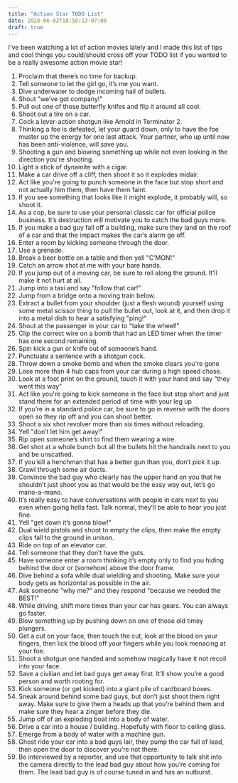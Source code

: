 ```yaml
---
title: "Action Star TODO List"
date: 2020-06-02T18:58:13-07:00
draft: true
---
```

I've been watching a lot of action movies lately and I made this list of tips and cool things you could/should cross off your TODO list if you wanted to be a really awesome action movie star! 

1. Proclaim that there’s no time for backup.
1. Tell someone to let the girl go, it’s me you want.
1. Dive underwater to dodge incoming hail of bullets. 
1. Shout "we’ve got company!"
1. Pull out one of those butterfly knifes and flip it around all cool.
1. Shoot out a tire on a car.
1. Cock a lever-action shotgun like Arnold in Terminator 2.
1. Thinking a foe is defeated, let your guard down, only to have the foe muster up the energy for one last attack. Your partner, who up until now has been anti-violence, will save you.
1. Shooting a gun and blowing something up while not even looking in the direction you're shooting.
1. Light a stick of dynamite with a cigar.
1. Make a car drive off a cliff, then shoot it so it explodes midair. 
1. Act like you're going to punch someone in the face but stop short and not actually him them, then have them faint.
1. If you see something that looks like it might explode, it probably will, so shoot it.
1. As a cop, be sure to use your personal classic car for official police business. It’s destruction will motivate you to catch the bad guys more. 
1. If you make a bad guy fall off a building, make sure they land on the roof of a car and that the impact makes the car’s alarm go off. 
1. Enter a room by kicking someone through the door.
1. Use a grenade.
1. Break a beer bottle on a table and then yell "C’MON!"
1. Catch an arrow shot at me with your bare hands.
1. If you jump out of a moving car, be sure to roll along the ground. It’ll make it not hurt at all. 
1. Jump into a taxi and say "follow that car!"
1. Jump from a bridge onto a moving train below.
1. Extract a bullet from your shoulder (just a flesh wound) yourself using some metal scissor thing to pull the bullet out, look at it, and then drop it into a metal dish to hear a satisfying "ping!"
1. Shout at the passenger in your car to "take the wheel!"
1. Clip the correct wire on a bomb that had an LED timer when the timer has one second remaining.
1. Spin kick a gun or knife out of someone’s hand. 
1. Punctuate a sentence with a shotgun cock.
1. Throw down a smoke bomb and when the smoke clears you're gone
1. Lose more than 4 hub caps from your car during a high speed chase. 
1. Look at a foot print on the ground, touch it with your hand and say "they went this way"
1. Act like you're going to kick someone in the face but stop short and just stand there for an extended period of time with your leg up
1. If you’re in a standard police car, be sure to go in reverse with the doors open so they rip off and you can shoot better. 
1. Shoot a six shot revolver more than six times without reloading. 
1. Yell "don’t let him get away!"
1. Rip open someone’s shirt to find them wearing a wire.
1. Get shot at a whole bunch but all the bullets hit the handrails next to you and be unscathed. 
1. If you kill a henchman that has a better gun than you, don’t pick it up. 
1. Crawl through some air ducts.
1. Convince the bad guy who clearly has the upper hand on you that he shouldn’t just shoot you as that would be the easy way out, let’s go mano-a-mano.
1. It’s really easy to have conversations with people in cars next to you even when going hella fast. Talk normal, they’ll be able to hear you just fine. 
1. Yell "get down it’s gonna blow!"
1. Dual wield pistols and shoot to empty the clips, then make the empty clips fall to the ground in unison. 
1. Ride on top of an elevator car. 
1. Tell someone that they don’t have the guts.
1. Have someone enter a room thinking it’s empty only to find you hiding behind the door or (somehow) above the door frame. 
1. Dive behind a sofa while dual wielding and shooting. Make sure your body gets as horizontal as possible in the air. 
1. Ask someone "why me?" and they respond "because we needed the BEST!"
1. While driving, shift more times than your car has gears. You can always go faster. 
1. Blow something up by pushing down on one of those old timey plungers.
1. Get a cut on your face, then touch the cut, look at the blood on your fingers, then lick the blood off your fingers while you look menacing at your foe.
1. Shoot a shotgun one handed and somehow magically have it not recoil into your face. 
1. Save a civilian and let bad guys get away first. It’ll show you’re a good person and worth rooting for. 
1. Kick someone (or get kicked) into a giant pile of cardboard boxes. 
1. Sneak around behind some bad guys, but don’t just shoot them right away. Make sure to give them a heads up that you’re behind them and make sure they hear a zinger before they die.
1. Jump off of an exploding boat into a body of water.
1. Drive a car into a house / building. Hopefully with floor to ceiling glass. 
1. Emerge from a body of water with a machine gun. 
1. Ghost ride your car into a bad guys lair, they pump the car full of lead, then open the door to discover you’re not there. 
1. Be interviewed by a reporter, and use that opportunity to talk shit into the camera directly to the lead bad guy about how you’re coming for them. The lead bad guy is of course tuned in and has an outburst.
